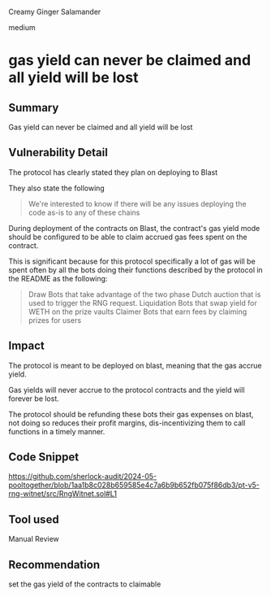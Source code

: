 Creamy Ginger Salamander

medium

# gas yield can never be claimed and all yield will be lost

## Summary
Gas yield can never be claimed and all yield will be lost

## Vulnerability Detail
The protocol has clearly stated they plan on deploying to Blast

They also state the following
>We're interested to know if there will be any issues deploying the code as-is to any of these chains

During deployment of the contracts on Blast, the contract's gas yield mode should be configured to be able to claim accrued gas fees spent on the contract. 

This is significant because for this protocol specifically a lot of gas will be spent often by all the bots doing their functions described by the protocol in the README as the following:

>Draw Bots that take advantage of the two phase Dutch auction that is used to trigger the RNG request.
Liquidation Bots that swap yield for WETH on the prize vaults
Claimer Bots that earn fees by claiming prizes for users

## Impact
The protocol is meant to be deployed on blast, meaning that the gas accrue yield.

Gas yields will never accrue to the protocol contracts and the yield will forever be lost.

The protocol should be refunding these bots their gas expenses on blast, not doing so reduces their profit margins, dis-incentivizing them to call functions in a timely manner.

## Code Snippet
https://github.com/sherlock-audit/2024-05-pooltogether/blob/1aa1b8c028b659585e4c7a6b9b652fb075f86db3/pt-v5-rng-witnet/src/RngWitnet.sol#L1

## Tool used

Manual Review

## Recommendation
 set the gas yield of the contracts to claimable 
